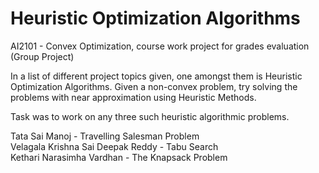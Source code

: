 # Heuristic Optimization Algorithms

AI2101 - Convex Optimization, course work project for grades evaluation (Group Project)

In a list of different project topics given, one amongst them is Heuristic Optimization Algorithms.
Given a non-convex problem, try solving the problems with near approximation using Heuristic Methods.

Task was to work on any three such heuristic algorithmic problems.

Tata Sai Manoj - Travelling Salesman Problem <br>
Velagala Krishna Sai Deepak Reddy - Tabu Search <br>
Kethari Narasimha Vardhan - The Knapsack Problem <br>
